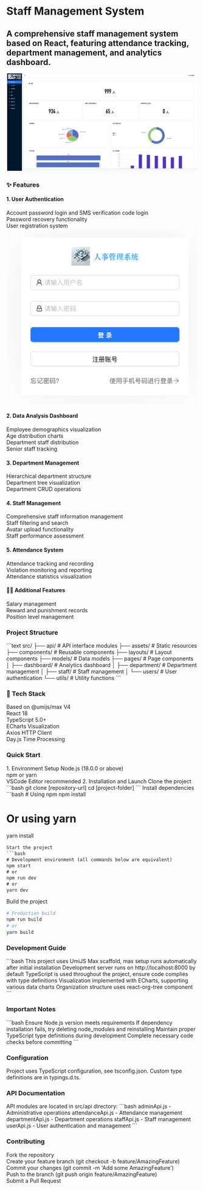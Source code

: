 <h1>Staff Management System</h1>
<h2>A comprehensive staff management system based on React, featuring attendance tracking, department management, and analytics dashboard.</h2>

<div align="center">
  <img src="src/assets/img/dashboard.jpg" width="500" alt="Main Dashboard">
</div>

<h3>✨ Features</h3>

<h4>1. User Authentication</h4>
<div>
Account password login and SMS verification code login<br/>
Password recovery functionality<br/>
User registration system
</div>

<div align="center">
<img src="src/assets/img/login.jpg" width="500" alt="Login Interface">
</div>

<h4>2. Data Analysis Dashboard</h4>
<div>
Employee demographics visualization<br/>
Age distribution charts<br/>
Department staff distribution<br/>
Senior staff tracking
</div>

<h4>3. Department Management</h4>
<div>
Hierarchical department structure<br/>
Department tree visualization<br/>
Department CRUD operations
</div>

<h4>4. Staff Management</h4>
<div>
Comprehensive staff information management<br/>
Staff filtering and search<br/>
Avatar upload functionality<br/>
Staff performance assessment
</div>

<h4>5. Attendance System</h4>
<div>
Attendance tracking and recording<br/>
Violation monitoring and reporting<br/>
Attendance statistics visualization
</div>

<h4>👋🏻 Additional Features</h4>
<div>
Salary management<br/>
Reward and punishment records<br/>
Position level management
</div>


<h3>Project Structure</h3>
```text
src/
├── api/                # API interface modules
├── assets/             # Static resources
├── components/         # Reusable components
├── layouts/            # Layout components
├── models/             # Data models
├── pages/              # Page components
│   ├── dashboard/      # Analytics dashboard
│   ├── department/     # Department management
│   ├── staff/          # Staff management
│   └── users/          # User authentication
└── utils/              # Utility functions
```


<h3>🤖 Tech Stack</h3>
Based on @umijs/max V4<br/>
React 18<br/>
TypeScript 5.0+<br/>
ECharts Visualization<br/>
Axios HTTP Client<br/>
Day.js Time Processing<br/>


<h3>Quick Start</h3>
1. Environment Setup
Node.js (18.0.0 or above)<br/>
npm or yarn<br/>
VSCode Editor recommended
2. Installation and Launch
Clone the project
```bash
git clone [repository-url]
cd [project-folder]
```
Install dependencies
```bash
# Using npm
npm install

# Or using yarn
yarn install
```
Start the project
```bash
# Development environment (all commands below are equivalent)
npm start
# or
npm run dev
# or
yarn dev
```
Build the project
```bash
# Production build
npm run build
# or
yarn build
```


<h3>Development Guide</h3>
```bash
This project uses UmiJS Max scaffold, max setup runs automatically after initial installation
Development server runs on http://localhost:8000 by default
TypeScript is used throughout the project, ensure code complies with type definitions
Visualization implemented with ECharts, supporting various data charts
Organization structure uses react-org-tree component
```


<h3>Important Notes</h3>
```bash
Ensure Node.js version meets requirements
If dependency installation fails, try deleting node_modules and reinstalling
Maintain proper TypeScript type definitions during development
Complete necessary code checks before committing
```


<h3>Configuration</h3>
Project uses TypeScript configuration, see tsconfig.json. Custom type definitions are in typings.d.ts.


<h3>API Documentation</h3>
API modules are located in src/api directory:
```bash
adminApi.js - Administrative operations
attendanceApi.js - Attendance management
departmentApi.js - Department operations
staffApi.js - Staff management
userApi.js - User authentication and management
```


<h3>Contributing</h3>
Fork the repository</br>
Create your feature branch (git checkout -b feature/AmazingFeature)</br>
Commit your changes (git commit -m 'Add some AmazingFeature')</br>
Push to the branch (git push origin feature/AmazingFeature)</br>
Submit a Pull Request</br>

